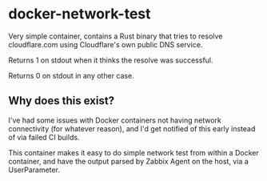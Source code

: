 docker-network-test
===================

Very simple container, contains a Rust binary that tries to resolve cloudflare.com using Cloudflare's own public DNS service.


Returns 1 on stdout when it thinks the resolve was successful.

Returns 0 on stdout in any other case.



Why does this exist?
--------------------

I've had some issues with Docker containers not having network connectivity (for whatever reason), 
and I'd get notified of this early instead of via failed CI builds.

This container makes it easy to do simple network test from within a Docker container, and have the output parsed by Zabbix Agent on the host, via a UserParameter.

